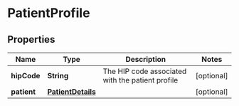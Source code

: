 

# PatientProfile


## Properties

| Name | Type | Description | Notes |
|------------ | ------------- | ------------- | -------------|
|**hipCode** | **String** | The HIP code associated with the patient profile |  [optional] |
|**patient** | [**PatientDetails**](PatientDetails.md) |  |  [optional] |



